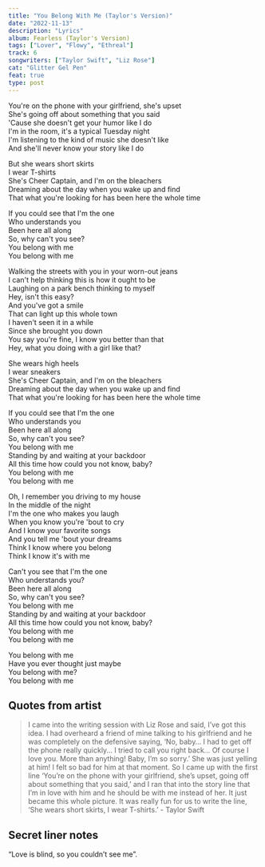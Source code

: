 ```yaml
---
title: "You Belong With Me (Taylor's Version)"
date: "2022-11-13"
description: "Lyrics"
album: Fearless (Taylor's Version)
tags: ["Lover", "Flowy", "Ethreal"]
track: 6
songwriters: ["Taylor Swift", "Liz Rose"]
cat: "Glitter Gel Pen"
feat: true
type: post
---
```


<p className="verse-one">
You're on the phone with your girlfriend, she's upset <br />
She's going off about something that you said <br />
'Cause she doesn't get your humor like I do <br />
I'm in the room, it's a typical Tuesday night <br />
I'm listening to the kind of music she doesn't like <br />
And she'll never know your story like I do <br />
</p>
<p className="pre-chorus">
But she wears short skirts <br />
I wear T-shirts <br />
She's Cheer Captain, and I'm on the bleachers <br />
Dreaming about the day when you wake up and find <br />
That what you're looking for has been here the whole time <br />
</p>
<p className="chorus">
If you could see that I'm the one <br />
Who understands you <br />
Been here all along <br />
So, why can't you see? <br />
You belong with me <br />
You belong with me <br />
</p>
<p className="verse-two">
Walking the streets with you in your worn-out jeans <br />
I can't help thinking this is how it ought to be <br />
Laughing on a park bench thinking to myself <br />
Hey, isn't this easy? <br />
And you've got a smile <br />
That can light up this whole town <br />
I haven't seen it in a while <br />
Since she brought you down <br />
You say you're fine, I know you better than that <br />
Hey, what you doing with a girl like that? <br />
</p>
<p className="pre-chorus">
She wears high heels <br />
I wear sneakers <br />
She's Cheer Captain, and I'm on the bleachers <br />
Dreaming about the day when you wake up and find <br />
That what you're looking for has been here the whole time <br />
</p>
<p className="chorus">
If you could see that I'm the one <br />
Who understands you <br />
Been here all along <br />
So, why can't you see? <br />
You belong with me <br />
Standing by and waiting at your backdoor <br />
All this time how could you not know, baby? <br />
You belong with me <br />
You belong with me <br />
</p>
<p className="bridge">
Oh, I remember you driving to my house <br />
In the middle of the night <br />
I'm the one who makes you laugh <br />
When you know you're 'bout to cry <br />
And I know your favorite songs <br />
And you tell me 'bout your dreams <br />
Think I know where you belong <br />
Think I know it's with me <br />
</p>
<p className="chorus">
Can't you see that I'm the one <br />
Who understands you? <br />
Been here all along <br />
So, why can't you see? <br />
You belong with me <br />
Standing by and waiting at your backdoor <br />
All this time how could you not know, baby? <br />
You belong with me <br />
You belong with me <br />
</p>
<p className="outro">
You belong with me <br />
Have you ever thought just maybe <br />
You belong with me? <br />
You belong with me <br />
</p>

## Quotes from artist

<blockquote>
I came into the writing session with Liz Rose and said, I’ve got this idea. I had overheard a friend of mine talking to his girlfriend and he was completely on the defensive saying, ‘No, baby… I had to get off the phone really quickly… I tried to call you right back… Of course I love you. More than anything! Baby, I’m so sorry.’ She was just yelling at him! I felt so bad for him at that moment. So I came up with the first line ‘You’re on the phone with your girlfriend, she’s upset, going off about something that you said,’ and I ran that into the story line that I’m in love with him and he should be with me instead of her. It just became this whole picture. It was really fun for us to write the line, ‘She wears short skirts, I wear T-shirts.’ - Taylor Swift
</blockquote>

## Secret liner notes

“Love is blind, so you couldn’t see me”.

